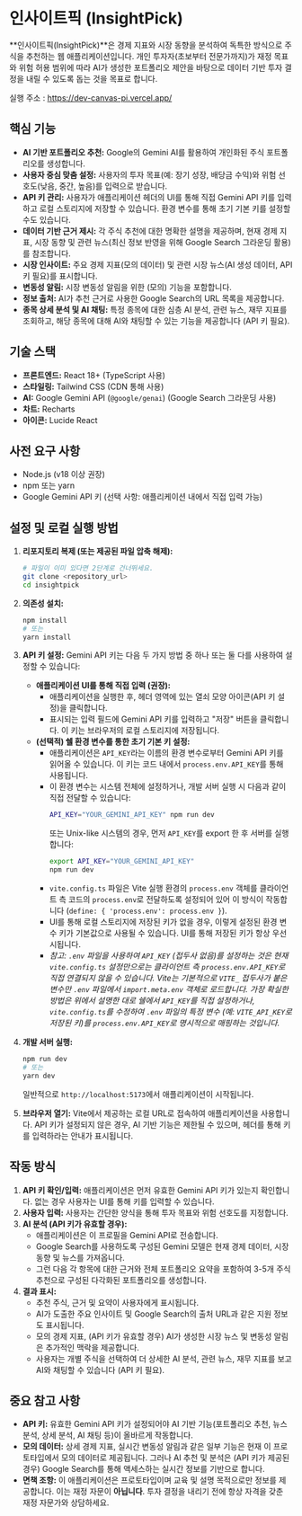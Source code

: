 
# 인사이트픽 (InsightPick)

**인사이트픽(InsightPick)**은 경제 지표와 시장 동향을 분석하여 독특한 방식으로 주식을 추천하는 웹 애플리케이션입니다. 개인 투자자(초보부터 전문가까지)가 재정 목표와 위험 허용 범위에 따라 AI가 생성한 포트폴리오 제안을 바탕으로 데이터 기반 투자 결정을 내릴 수 있도록 돕는 것을 목표로 합니다.

실행 주소 : https://dev-canvas-pi.vercel.app/

## 핵심 기능

*   **AI 기반 포트폴리오 추천:** Google의 Gemini AI를 활용하여 개인화된 주식 포트폴리오를 생성합니다.
*   **사용자 중심 맞춤 설정:** 사용자의 투자 목표(예: 장기 성장, 배당금 수익)와 위험 선호도(낮음, 중간, 높음)를 입력으로 받습니다.
*   **API 키 관리:** 사용자가 애플리케이션 헤더의 UI를 통해 직접 Gemini API 키를 입력하고 로컬 스토리지에 저장할 수 있습니다. 환경 변수를 통해 초기 기본 키를 설정할 수도 있습니다.
*   **데이터 기반 근거 제시:** 각 주식 추천에 대한 명확한 설명을 제공하며, 현재 경제 지표, 시장 동향 및 관련 뉴스(최신 정보 반영을 위해 Google Search 그라운딩 활용)를 참조합니다.
*   **시장 인사이트:** 주요 경제 지표(모의 데이터) 및 관련 시장 뉴스(AI 생성 데이터, API 키 필요)를 표시합니다.
*   **변동성 알림:** 시장 변동성 알림을 위한 (모의) 기능을 포함합니다.
*   **정보 출처:** AI가 추천 근거로 사용한 Google Search의 URL 목록을 제공합니다.
*   **종목 상세 분석 및 AI 채팅:** 특정 종목에 대한 심층 AI 분석, 관련 뉴스, 재무 지표를 조회하고, 해당 종목에 대해 AI와 채팅할 수 있는 기능을 제공합니다 (API 키 필요).

## 기술 스택

*   **프론트엔드:** React 18+ (TypeScript 사용)
*   **스타일링:** Tailwind CSS (CDN 통해 사용)
*   **AI:** Google Gemini API (`@google/genai`) (Google Search 그라운딩 사용)
*   **차트:** Recharts
*   **아이콘:** Lucide React

## 사전 요구 사항

*   Node.js (v18 이상 권장)
*   npm 또는 yarn
*   Google Gemini API 키 (선택 사항: 애플리케이션 내에서 직접 입력 가능)

## 설정 및 로컬 실행 방법

1.  **리포지토리 복제 (또는 제공된 파일 압축 해제):**
    ```bash
    # 파일이 이미 있다면 2단계로 건너뛰세요.
    git clone <repository_url>
    cd insightpick
    ```

2.  **의존성 설치:**
    ```bash
    npm install
    # 또는
    yarn install
    ```

3.  **API 키 설정:**
    Gemini API 키는 다음 두 가지 방법 중 하나 또는 둘 다를 사용하여 설정할 수 있습니다:
    *   **애플리케이션 UI를 통해 직접 입력 (권장):**
        *   애플리케이션을 실행한 후, 헤더 영역에 있는 열쇠 모양 아이콘(API 키 설정)을 클릭합니다.
        *   표시되는 입력 필드에 Gemini API 키를 입력하고 "저장" 버튼을 클릭합니다. 이 키는 브라우저의 로컬 스토리지에 저장됩니다.
    *   **(선택적) 쉘 환경 변수를 통한 초기 기본 키 설정:**
        *   애플리케이션은 `API_KEY`라는 이름의 환경 변수로부터 Gemini API 키를 읽어올 수 있습니다. 이 키는 코드 내에서 `process.env.API_KEY`를 통해 사용됩니다.
        *   이 환경 변수는 시스템 전체에 설정하거나, 개발 서버 실행 시 다음과 같이 직접 전달할 수 있습니다:
            ```bash
            API_KEY="YOUR_GEMINI_API_KEY" npm run dev
            ```
            또는 Unix-like 시스템의 경우, 먼저 `API_KEY`를 export 한 후 서버를 실행합니다:
            ```bash
            export API_KEY="YOUR_GEMINI_API_KEY"
            npm run dev
            ```
        *   `vite.config.ts` 파일은 Vite 실행 환경의 `process.env` 객체를 클라이언트 측 코드의 `process.env`로 전달하도록 설정되어 있어 이 방식이 작동합니다 (`define: { 'process.env': process.env }`).
        *   UI를 통해 로컬 스토리지에 저장된 키가 없을 경우, 이렇게 설정된 환경 변수 키가 기본값으로 사용될 수 있습니다. UI를 통해 저장된 키가 항상 우선시됩니다.
        *   *참고: `.env` 파일을 사용하여 `API_KEY` (접두사 없음)를 설정하는 것은 현재 `vite.config.ts` 설정만으로는 클라이언트 측 `process.env.API_KEY`로 직접 연결되지 않을 수 있습니다. Vite는 기본적으로 `VITE_` 접두사가 붙은 변수만 `.env` 파일에서 `import.meta.env` 객체로 로드합니다. 가장 확실한 방법은 위에서 설명한 대로 쉘에서 `API_KEY`를 직접 설정하거나, `vite.config.ts`를 수정하여 `.env` 파일의 특정 변수 (예: `VITE_API_KEY`로 저장된 키)를 `process.env.API_KEY`로 명시적으로 매핑하는 것입니다.*

4.  **개발 서버 실행:**
    ```bash
    npm run dev
    # 또는
    yarn dev
    ```
    일반적으로 `http://localhost:5173`에서 애플리케이션이 시작됩니다.

5.  **브라우저 열기:**
    Vite에서 제공하는 로컬 URL로 접속하여 애플리케이션을 사용합니다. API 키가 설정되지 않은 경우, AI 기반 기능은 제한될 수 있으며, 헤더를 통해 키를 입력하라는 안내가 표시됩니다.

## 작동 방식

1.  **API 키 확인/입력:** 애플리케이션은 먼저 유효한 Gemini API 키가 있는지 확인합니다. 없는 경우 사용자는 UI를 통해 키를 입력할 수 있습니다.
2.  **사용자 입력:** 사용자는 간단한 양식을 통해 투자 목표와 위험 선호도를 지정합니다.
3.  **AI 분석 (API 키가 유효할 경우):**
    *   애플리케이션은 이 프로필을 Gemini API로 전송합니다.
    *   Google Search를 사용하도록 구성된 Gemini 모델은 현재 경제 데이터, 시장 동향 및 뉴스를 가져옵니다.
    *   그런 다음 각 항목에 대한 근거와 전체 포트폴리오 요약을 포함하여 3-5개 주식 추천으로 구성된 다각화된 포트폴리오를 생성합니다.
4.  **결과 표시:**
    *   추천 주식, 근거 및 요약이 사용자에게 표시됩니다.
    *   AI가 도출한 주요 인사이트 및 Google Search의 출처 URL과 같은 지원 정보도 표시됩니다.
    *   모의 경제 지표, (API 키가 유효할 경우) AI가 생성한 시장 뉴스 및 변동성 알림은 추가적인 맥락을 제공합니다.
    *   사용자는 개별 주식을 선택하여 더 상세한 AI 분석, 관련 뉴스, 재무 지표를 보고 AI와 채팅할 수 있습니다 (API 키 필요).

## 중요 참고 사항

*   **API 키:** 유효한 Gemini API 키가 설정되어야 AI 기반 기능(포트폴리오 추천, 뉴스 분석, 상세 분석, AI 채팅 등)이 올바르게 작동합니다.
*   **모의 데이터:** 상세 경제 지표, 실시간 변동성 알림과 같은 일부 기능은 현재 이 프로토타입에서 모의 데이터로 제공됩니다. 그러나 AI 추천 및 분석은 (API 키가 제공된 경우) Google Search를 통해 액세스하는 실시간 정보를 기반으로 합니다.
*   **면책 조항:** 이 애플리케이션은 프로토타입이며 교육 및 설명 목적으로만 정보를 제공합니다. 이는 재정 자문이 **아닙니다**. 투자 결정을 내리기 전에 항상 자격을 갖춘 재정 자문가와 상담하세요.
